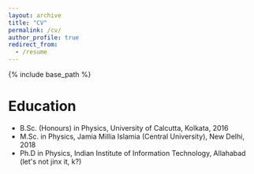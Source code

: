 ```yaml
---
layout: archive
title: "CV"
permalink: /cv/
author_profile: true
redirect_from:
  - /resume
---
```


{% include base_path %}

Education
======
* B.Sc. (Honours) in Physics, University of Calcutta, Kolkata, 2016
* M.Sc. in Physics, Jamia Millia Islamia (Central University), New Delhi, 2018
* Ph.D in Physics, Indian Institute of Information Technology, Allahabad (let's not jinx it, k?)
